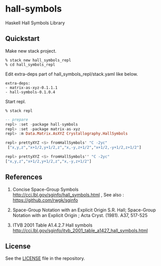 # hall-symbols

Haskell Hall Symbols Library

## Quickstart

Make new stack project.

```shell
% stack new hall_symbols_repl
% cd hall_symbols_repl
```

Edit extra-deps part of hall_symbols_repl/stack.yaml like below.

```
extra-deps:
- matrix-as-xyz-0.1.1.1
- hall-symbols-0.1.0.4
```

Start repl.

```shell
% stack repl
```

```haskell
-- prepare
repl> :set -package hall-symbols
repl> :set -package matrix-as-xyz
repl> :m Data.Matrix.AsXYZ Crystallography.HallSymbols
```

```haskell
repl> prettyXYZ <$> fromHallSymbols' "C -2yc"
 ["x,y,z","x+1/2,y+1/2,z","x,-y,z+1/2","x+1/2,-y+1/2,z+1/2"]

repl> prettyXYZ <$> fromHallSymbols'' "C -2yc"
["x,y,z","x+1/2,y+1/2,z","x,-y,z+1/2"]

```

## References

1. Concise Space-Group Symbols http://cci.lbl.gov/sginfo/hall_symbols.html , See also : https://github.com/rwgk/sginfo

2. Space-Group Notation with an Explicit Origin
   S.R. Hall; Space-Group Notation with an Explicit Origin ; Acta Cryst. (1981). A37, 517-525

3. ITVB 2001 Table A1.4.2.7 Hall symbols http://cci.lbl.gov/sginfo/itvb_2001_table_a1427_hall_symbols.html

## License

See the [LICENSE](https://raw.githubusercontent.com/narumij/hall-symbols/master/LICENSE)
file in the repository.
